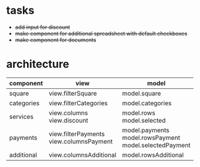 tasks
=
- ~~add input for discount~~
- ~~make component for additional spreadsheet with default checkboxes~~
- ~~make component for documents~~

architecture
=
component|view|model
-|-|-
square|view.filterSquare | model.square
categories|view.filterCategories | model.categories
services|view.columns <br> view.discount| model.rows <br> model.selected 
payments|view.filterPayments <br> view.columnsPayment | model.payments <br> model.rowsPayment <br> model.selectedPayment
additional|view.columnsAdditional|model.rowsAdditional <br> 

